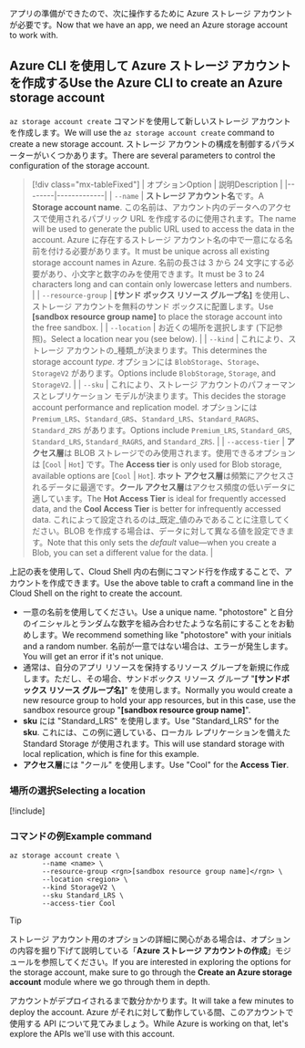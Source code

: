 <span data-ttu-id="4d044-101">アプリの準備ができたので、次に操作するために Azure ストレージ アカウントが必要です。</span><span class="sxs-lookup"><span data-stu-id="4d044-101">Now that we have an app, we need an Azure storage account to work with.</span></span>

## <a name="use-the-azure-cli-to-create-an-azure-storage-account"></a><span data-ttu-id="4d044-102">Azure CLI を使用して Azure ストレージ アカウントを作成する</span><span class="sxs-lookup"><span data-stu-id="4d044-102">Use the Azure CLI to create an Azure storage account</span></span>

<span data-ttu-id="4d044-103">`az storage account create` コマンドを使用して新しいストレージ アカウントを作成します。</span><span class="sxs-lookup"><span data-stu-id="4d044-103">We will use the `az storage account create` command to create a new storage account.</span></span> <span data-ttu-id="4d044-104">ストレージ アカウントの構成を制御するパラメーターがいくつかあります。</span><span class="sxs-lookup"><span data-stu-id="4d044-104">There are several parameters to control the configuration of the storage account.</span></span>

> [!div class="mx-tableFixed"]
> | <span data-ttu-id="4d044-105">オプション</span><span class="sxs-lookup"><span data-stu-id="4d044-105">Option</span></span> | <span data-ttu-id="4d044-106">説明</span><span class="sxs-lookup"><span data-stu-id="4d044-106">Description</span></span> |
> |--------|-------------|
> | `--name` | <span data-ttu-id="4d044-107">**ストレージ アカウント名**です。</span><span class="sxs-lookup"><span data-stu-id="4d044-107">A **Storage account name**.</span></span> <span data-ttu-id="4d044-108">この名前は、アカウント内のデータへのアクセスで使用されるパブリック URL を作成するのに使用されます。</span><span class="sxs-lookup"><span data-stu-id="4d044-108">The name will be used to generate the public URL used to access the data in the account.</span></span> <span data-ttu-id="4d044-109">Azure に存在するストレージ アカウント名の中で一意になる名前を付ける必要があります。</span><span class="sxs-lookup"><span data-stu-id="4d044-109">It must be unique across all existing storage account names in Azure.</span></span> <span data-ttu-id="4d044-110">名前の長さは 3 から 24 文字にする必要があり、小文字と数字のみを使用できます。</span><span class="sxs-lookup"><span data-stu-id="4d044-110">It must be 3 to 24 characters long and can contain only lowercase letters and numbers.</span></span> |
> | `--resource-group` | <span data-ttu-id="4d044-111">**<rgn>[サンド ボックス リソース グループ名]</rgn>** を使用し、ストレージ アカウントを無料のサンド ボックスに配置します。</span><span class="sxs-lookup"><span data-stu-id="4d044-111">Use **<rgn>[sandbox resource group name]</rgn>** to place the storage account into the free sandbox.</span></span> |
> | `--location` | <span data-ttu-id="4d044-112">お近くの場所を選択します (下記参照)。</span><span class="sxs-lookup"><span data-stu-id="4d044-112">Select a location near you (see below).</span></span> |
> | `--kind` | <span data-ttu-id="4d044-113">これにより、ストレージ アカウントの_種類_が決まります。</span><span class="sxs-lookup"><span data-stu-id="4d044-113">This determines the storage account _type_.</span></span> <span data-ttu-id="4d044-114">オプションには `BlobStorage`、`Storage`、`StorageV2` があります。</span><span class="sxs-lookup"><span data-stu-id="4d044-114">Options include `BlobStorage`, `Storage`, and `StorageV2`.</span></span> |
> | `--sku` | <span data-ttu-id="4d044-115">これにより、ストレージ アカウントのパフォーマンスとレプリケーション モデルが決まります。</span><span class="sxs-lookup"><span data-stu-id="4d044-115">This decides the storage account performance and replication model.</span></span> <span data-ttu-id="4d044-116">オプションには `Premium_LRS`、`Standard_GRS`、`Standard_LRS`、`Standard_RAGRS`、`Standard_ZRS` があります。</span><span class="sxs-lookup"><span data-stu-id="4d044-116">Options include `Premium_LRS`, `Standard_GRS`, `Standard_LRS`, `Standard_RAGRS`, and `Standard_ZRS`.</span></span> |
> | `--access-tier` | <span data-ttu-id="4d044-117">**アクセス層**は BLOB ストレージでのみ使用されます。使用できるオプションは [`Cool` \| `Hot`] です。</span><span class="sxs-lookup"><span data-stu-id="4d044-117">The **Access tier** is only used for Blob storage, available options are [`Cool` \| `Hot`].</span></span> <span data-ttu-id="4d044-118">**ホット アクセス層**は頻繁にアクセスされるデータに最適です。**クール アクセス層**はアクセス頻度の低いデータに適しています。</span><span class="sxs-lookup"><span data-stu-id="4d044-118">The **Hot Access Tier** is ideal for frequently accessed data, and the **Cool Access Tier** is better for infrequently accessed data.</span></span> <span data-ttu-id="4d044-119">これによって設定されるのは_既定_値のみであることに注意してください。BLOB を作成する場合は、データに対して異なる値を設定できます。</span><span class="sxs-lookup"><span data-stu-id="4d044-119">Note that this only sets the _default_ value&mdash;when you create a Blob, you can set a different value for the data.</span></span> |
    
<span data-ttu-id="4d044-120">上記の表を使用して、Cloud Shell 内の右側にコマンド行を作成することで、アカウントを作成できます。</span><span class="sxs-lookup"><span data-stu-id="4d044-120">Use the above table to craft a command line in the Cloud Shell on the right to create the account.</span></span>
- <span data-ttu-id="4d044-121">一意の名前を使用してください。</span><span class="sxs-lookup"><span data-stu-id="4d044-121">Use a unique name.</span></span> <span data-ttu-id="4d044-122">"photostore" と自分のイニシャルとランダムな数字を組み合わせたような名前にすることをお勧めします。</span><span class="sxs-lookup"><span data-stu-id="4d044-122">We recommend something like "photostore" with your initials and a random number.</span></span> <span data-ttu-id="4d044-123">名前が一意ではない場合は、エラーが発生します。</span><span class="sxs-lookup"><span data-stu-id="4d044-123">You will get an error if it's not unique.</span></span>
- <span data-ttu-id="4d044-124">通常は、自分のアプリ リソースを保持するリソース グループを新規に作成します。ただし、その場合、サンドボックス リソース グループ "**<rgn>[サンドボックス リソース グループ名]</rgn>**" を使用します。</span><span class="sxs-lookup"><span data-stu-id="4d044-124">Normally you would create a new resource group to hold your app resources, but in this case, use the sandbox resource group "**<rgn>[sandbox resource group name]</rgn>**".</span></span>
- <span data-ttu-id="4d044-125">**sku** には "Standard_LRS" を使用します。</span><span class="sxs-lookup"><span data-stu-id="4d044-125">Use "Standard_LRS" for the **sku**.</span></span> <span data-ttu-id="4d044-126">これには、この例に適している、ローカル レプリケーションを備えた Standard Storage が使用されます。</span><span class="sxs-lookup"><span data-stu-id="4d044-126">This will use standard storage with local replication, which is fine for this example.</span></span>
- <span data-ttu-id="4d044-127">**アクセス層**には "クール" を使用します。</span><span class="sxs-lookup"><span data-stu-id="4d044-127">Use "Cool" for the **Access Tier**.</span></span>

### <a name="selecting-a-location"></a><span data-ttu-id="4d044-128">場所の選択</span><span class="sxs-lookup"><span data-stu-id="4d044-128">Selecting a location</span></span>
<!-- Resource selection -->
[!include[](../../../includes/azure-sandbox-regions-first-mention-note.md)]

### <a name="example-command"></a><span data-ttu-id="4d044-129">コマンドの例</span><span class="sxs-lookup"><span data-stu-id="4d044-129">Example command</span></span>

```azurecli
az storage account create \
        --name <name> \
        --resource-group <rgn>[sandbox resource group name]</rgn> \
        --location <region> \
        --kind StorageV2 \
        --sku Standard_LRS \
        --access-tier Cool
```

> [!TIP]
> <span data-ttu-id="4d044-130">ストレージ アカウント用のオプションの詳細に関心がある場合は、オプションの内容を掘り下げて説明している「**Azure ストレージ アカウントの作成**」モジュールを参照してください。</span><span class="sxs-lookup"><span data-stu-id="4d044-130">If you are interested in exploring the options for the storage account, make sure to go through the **Create an Azure storage account** module where we go through them in depth.</span></span>

<span data-ttu-id="4d044-131">アカウントがデプロイされるまで数分かかります。</span><span class="sxs-lookup"><span data-stu-id="4d044-131">It will take a few minutes to deploy the account.</span></span> <span data-ttu-id="4d044-132">Azure がそれに対して動作している間、このアカウントで使用する API について見てみましょう。</span><span class="sxs-lookup"><span data-stu-id="4d044-132">While Azure is working on that, let's explore the APIs we'll use with this account.</span></span>

